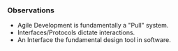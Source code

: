 ### Observations

* Agile Development is fundamentally a "Pull" system.
* Interfaces/Protocols dictate interactions.
* An Interface the fundamental design tool in software.